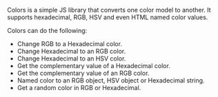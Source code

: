 Colors is a simple JS library that converts one color model to another. It supports hexadecimal, RGB, HSV and even HTML named color values.

Colors can do the following:

*   Change RGB to a Hexadecimal color.
*   Change Hexadecimal to an RGB color.
*   Change Hexadecimal to an HSV color. 
*   Get the complementary value of a Hexadecimal color.
*   Get the complementary value of an RGB color.
*   Named color to an RGB object, HSV object or Hexadecimal string. 
*   Get a random color in RGB or Hexadecimal.